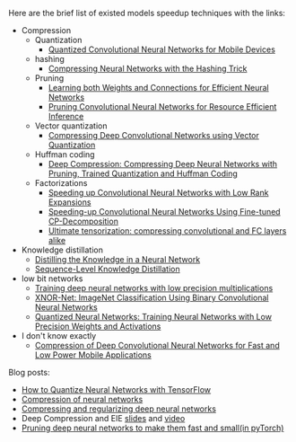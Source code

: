 Here are the brief list of existed models speedup techniques with the links:

- Compression
  - Quantization
    - [Quantized Convolutional Neural Networks for Mobile Devices](https://arxiv.org/abs/1512.06473)
  - hashing
    - [Compressing Neural Networks with the Hashing Trick](https://arxiv.org/abs/1504.04788)
  - Pruning
    - [Learning both Weights and Connections for Efficient Neural Networks](https://arxiv.org/abs/1506.02626)
    - [Pruning Convolutional Neural Networks for Resource Efficient Inference](https://arxiv.org/abs/1611.06440)
  - Vector quantization
    - [Compressing Deep Convolutional Networks using Vector Quantization](https://arxiv.org/abs/1412.6115)
  - Huffman coding
    - [Deep Compression: Compressing Deep Neural Networks with Pruning, Trained Quantization and Huffman Coding](https://arxiv.org/abs/1510.00149)
  - Factorizations
    - [Speeding up Convolutional Neural Networks with Low Rank Expansions](https://arxiv.org/abs/1405.3866)
    - [Speeding-up Convolutional Neural Networks Using Fine-tuned CP-Decomposition](https://arxiv.org/abs/1412.6553)
    - [Ultimate tensorization: compressing convolutional and FC layers alike](https://arxiv.org/abs/1611.03214)
- Knowledge distillation
  - [Distilling the Knowledge in a Neural Network](https://arxiv.org/abs/1503.02531)
  - [Sequence-Level Knowledge Distillation](https://arxiv.org/abs/1606.07947)
- low bit networks
  - [Training deep neural networks with low precision multiplications](https://arxiv.org/abs/1412.7024)
  - [XNOR-Net: ImageNet Classification Using Binary Convolutional Neural Networks](https://arxiv.org/abs/1603.05279)
  - [Quantized Neural Networks: Training Neural Networks with Low Precision Weights and Activations](https://arxiv.org/abs/1609.07061)
- I don't know exactly
  - [Compression of Deep Convolutional Neural Networks for Fast and Low Power Mobile Applications](https://arxiv.org/abs/1511.06530)

Blog posts:

- [How to Quantize Neural Networks with TensorFlow](https://petewarden.com/2016/05/03/how-to-quantize-neural-networks-with-tensorflow/)
- [Compression of neural networks](https://blog.themusio.com/2016/12/02/compression-of-neural-networks/)
- [Compressing and regularizing deep neural networks](https://www.oreilly.com/ideas/compressing-and-regularizing-deep-neural-networks)
- Deep Compression and EIE [slides](http://web.stanford.edu/class/ee380/Abstracts/160106-slides.pdf) and [video](http://on-demand.gputechconf.com/gtc/2016/video/S6561.html)
- [Pruning deep neural networks to make them fast and small(in pyTorch)](https://jacobgil.github.io/deeplearning/pruning-deep-learning)

